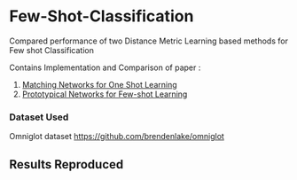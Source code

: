 # Few-Shot-Classification

Compared performance of two Distance Metric Learning based methods for Few shot Classification  

Contains Implementation and Comparison of paper :
1. [Matching Networks for One Shot Learning](https://arxiv.org/abs/1606.04080)
2. [Prototypical Networks for Few-shot Learning](https://arxiv.org/abs/1703.05175)

### Dataset Used
Omniglot dataset https://github.com/brendenlake/omniglot

## Results Reproduced
